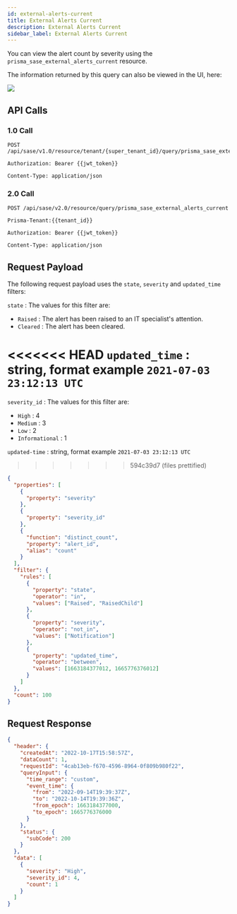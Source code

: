 ```yaml
---
id: external-alerts-current
title: External Alerts Current
description: External Alerts Current
sidebar_label: External Alerts Current
---
```


You can view the alert count by severity using the `prisma_sase_external_alerts_current` resource.

The information returned by this query can also be viewed in the UI, here:

![](/access/img/Alerts_count_by_severity.png)

## API Calls

### 1.0 Call

    POST /api/sase/v1.0/resource/tenant/{super_tenant_id}/query/prisma_sase_external_alerts_current

    Authorization: Bearer {{jwt_token}}

    Content-Type: application/json

### 2.0 Call

    POST /api/sase/v2.0/resource/query/prisma_sase_external_alerts_current

    Prisma-Tenant:{{tenant_id}}

    Authorization: Bearer {{jwt_token}}

    Content-Type: application/json

## Request Payload

The following request payload uses the `state`, `severity` and `updated_time` filters:

`state` : The values for this filter are:

- `Raised` : The alert has been raised to an IT specialist's attention.
- `Cleared` : The alert has been cleared.

<<<<<<< HEAD
`updated_time` : string, format example `2021-07-03 23:12:13 UTC`
=======
`severity_id` : The values for this filter are:

- `High` : 4
- `Medium` : 3
- `Low` : 2
- `Informational` : 1

`updated-time` : string, format example `2021-07-03 23:12:13 UTC`
>>>>>>> 594c39d7 (files prettified)

```json
{
  "properties": [
    {
      "property": "severity"
    },
    {
      "property": "severity_id"
    },
    {
      "function": "distinct_count",
      "property": "alert_id",
      "alias": "count"
    }
  ],
  "filter": {
    "rules": [
      {
        "property": "state",
        "operator": "in",
        "values": ["Raised", "RaisedChild"]
      },
      {
        "property": "severity",
        "operator": "not_in",
        "values": ["Notification"]
      },
      {
        "property": "updated_time",
        "operator": "between",
        "values": [1663184377012, 1665776376012]
      }
    ]
  },
  "count": 100
}
```

## Request Response

```json
{
  "header": {
    "createdAt": "2022-10-17T15:58:57Z",
    "dataCount": 1,
    "requestId": "4cab13eb-f670-4596-8964-0f809b980f22",
    "queryInput": {
      "time_range": "custom",
      "event_time": {
        "from": "2022-09-14T19:39:37Z",
        "to": "2022-10-14T19:39:36Z",
        "from_epoch": 1663184377000,
        "to_epoch": 1665776376000
      }
    },
    "status": {
      "subCode": 200
    }
  },
  "data": [
    {
      "severity": "High",
      "severity_id": 4,
      "count": 1
    }
  ]
}
```
